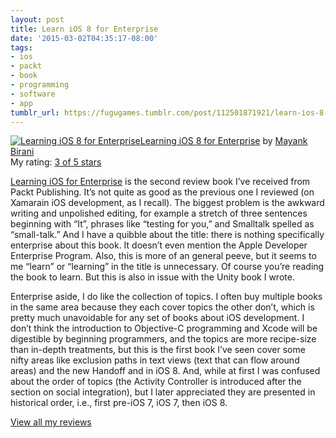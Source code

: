 ```yaml
---
layout: post
title: Learn iOS 8 for Enterprise
date: '2015-03-02T04:35:17-08:00'
tags:
- ios
- packt
- book
- programming
- software
- app
tumblr_url: https://fugugames.tumblr.com/post/112501871921/learn-ios-8-for-enterprise
---
```

[![Learning iOS 8 for Enterprise](https://d.gr-assets.com/books/1424940376m/25022997.jpg)](https://www.goodreads.com/book/show/25022997-learning-ios-8-for-enterprise)[Learning iOS 8 for Enterprise](https://www.goodreads.com/book/show/25022997-learning-ios-8-for-enterprise) by [Mayank Birani](https://www.goodreads.com/author/show/13544993.Mayank_Birani)  
My rating: [3 of 5 stars](https://www.goodreads.com/review/show/1215935188)  
  
[Learning iOS for Enterprise](http://bit.ly/1ztg2q6) is the second review book I’ve received from Packt Publishing. It’s not quite as good as the previous one I reviewed (on Xamarain iOS development, as I recall). The biggest problem is the awkward writing and unpolished editing, for example a stretch of three sentences beginning with “It”, phrases like “testing for you,” and Smalltalk spelled as “small-talk.” And I have a quibble about the title: there is nothing specifically enterprise about this book. It doesn’t even mention the Apple Developer Enterprise Program. Also, this is more of an general peeve, but it seems to me “learn” or “learning” in the title is unnecessary. Of course you’re reading the book to learn. But this is also in issue with the Unity book I wrote.  
  
Enterprise aside, I do like the collection of topics. I often buy multiple books in the same area because they each cover topics the other don’t, which is pretty much unavoidable for any set of books about iOS development. I don’t think the introduction to Objective-C programming and Xcode will be digestible by beginning programmers, and the topics are more recipe-size than in-depth treatments, but this is the first book I’ve seen cover some nifty areas like exclusion paths in text views (text that can flow around areas) and the new Handoff and in iOS 8. And, while at first I was confused about the order of topics (the Activity Controller is introduced after the section on social integration), but I later appreciated they are presented in historical order, i.e., first pre-iOS 7, iOS 7, then iOS 8.  
  
[View all my reviews](https://www.goodreads.com/review/list/749440-philip)
